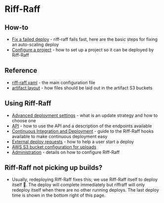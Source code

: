 Riff-Raff
=========

How-to
------

 - [Fix a failed deploy](howto/fix-a-failed-deploy.md) - riff-raff fails fast, here are the basic steps
   for fixing an auto-scaling deploy
 - [Configure a project](howto/configure-a-project.md) - how to set up a project so it can be deployed by Riff-Raff

Reference
---------

 - [riff-raff.yaml](reference/riff-raff.yaml.md) - the main configuration file
 - [artifact layout](reference/s3-artifact-layout.md) - how files should be laid out in the artifact S3 buckets

Using Riff-Raff
---------------

 - [Advanced deployment settings](riffraff/advanced-settings.md) - what is an update strategy and how to choose one
 - [API](riffraff/api.md) - how to use the API and a description of the endpoints available
 - [Continuous Integration and Deployment](riffraff/hooksAndCD.md) - guide to the Riff-Raff hooks available to make continuous
 deployment easy
 - [External deploy requests](riffraff/externalRequest.md) - how to help a user start a deploy
 - [AWS S3 bucket configuration for uploads](riffraff/s3buckets.md)
 - [Administration](riffraff/administration/) - details on how to configure Riff-Raff

Riff-Raff not picking up builds?
---------------
 - Usually, redeploying Riff-Raff fixes this; we use Riff-Raff itself to deploy itself 🎉. The deploy will complete immediately  but riffraff will only redeploy itself when there are no other running deploys. The last deploy time is shown in the bottom right of this page. 
